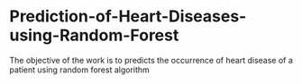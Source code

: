 # Prediction-of-Heart-Diseases-using-Random-Forest
The objective of the work is to predicts the occurrence of heart disease of a patient using random forest algorithm
